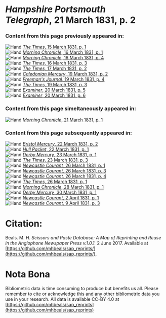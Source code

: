 # *Hampshire Portsmouth Telegraph*, 21 March 1831, p. 2  
  
### Content from this page previously appeared in:  
![Hand](http://scissorsandpaste.net/wp-content/uploads/2017/06/smallhandpointer.png) [*The Times*, 15 March 1831, p. 1](https://mhbeals.github.io/sap_html/The-Times/The-Times-15-March-1831-p-1)  
![Hand](http://scissorsandpaste.net/wp-content/uploads/2017/06/smallhandpointer.png) [*Morning Chronicle*, 16 March 1831, p. 1](https://mhbeals.github.io/sap_html/Morning-Chronicle/Morning-Chronicle-16-March-1831-p-1)  
![Hand](http://scissorsandpaste.net/wp-content/uploads/2017/06/smallhandpointer.png) [*Morning Chronicle*, 16 March 1831, p. 4](https://mhbeals.github.io/sap_html/Morning-Chronicle/Morning-Chronicle-16-March-1831-p-4)  
![Hand](http://scissorsandpaste.net/wp-content/uploads/2017/06/smallhandpointer.png) [*The Times*, 16 March 1831, p. 3](https://mhbeals.github.io/sap_html/The-Times/The-Times-16-March-1831-p-3)  
![Hand](http://scissorsandpaste.net/wp-content/uploads/2017/06/smallhandpointer.png) [*The Times*, 17 March 1831, p. 2](https://mhbeals.github.io/sap_html/The-Times/The-Times-17-March-1831-p-2)  
![Hand](http://scissorsandpaste.net/wp-content/uploads/2017/06/smallhandpointer.png) [*Caledonian Mercury*, 19 March 1831, p. 2](https://mhbeals.github.io/sap_html/Caledonian-Mercury/Caledonian-Mercury-19-March-1831-p-2)  
![Hand](http://scissorsandpaste.net/wp-content/uploads/2017/06/smallhandpointer.png) [*Freeman's Journal*, 19 March 1831, p. 4](https://mhbeals.github.io/sap_html/Freeman's-Journal/Freeman's-Journal-19-March-1831-p-4)  
![Hand](http://scissorsandpaste.net/wp-content/uploads/2017/06/smallhandpointer.png) [*The Times*, 19 March 1831, p. 3](https://mhbeals.github.io/sap_html/The-Times/The-Times-19-March-1831-p-3)  
![Hand](http://scissorsandpaste.net/wp-content/uploads/2017/06/smallhandpointer.png) [*Examiner*, 20 March 1831, p. 5](https://mhbeals.github.io/sap_html/Examiner/Examiner-20-March-1831-p-5)  
![Hand](http://scissorsandpaste.net/wp-content/uploads/2017/06/smallhandpointer.png) [*Examiner*, 20 March 1831, p. 6](https://mhbeals.github.io/sap_html/Examiner/Examiner-20-March-1831-p-6)  
  
### Content from this page simeltaneously appeared in:  
![Hand](http://scissorsandpaste.net/wp-content/uploads/2017/06/smallhandpointer.png) [*Morning Chronicle*, 21 March 1831, p. 1](https://mhbeals.github.io/sap_html/Morning-Chronicle/Morning-Chronicle-21-March-1831-p-1)  
  
### Content from this page subsequently appeared in:  
![Hand](http://scissorsandpaste.net/wp-content/uploads/2017/06/smallhandpointer.png) [*Bristol Mercury*, 22 March 1831, p. 2](https://mhbeals.github.io/sap_html/Bristol-Mercury/Bristol-Mercury-22-March-1831-p-2)  
![Hand](http://scissorsandpaste.net/wp-content/uploads/2017/06/smallhandpointer.png) [*Hull Packet*, 22 March 1831, p. 1](https://mhbeals.github.io/sap_html/Hull-Packet/Hull-Packet-22-March-1831-p-1)  
![Hand](http://scissorsandpaste.net/wp-content/uploads/2017/06/smallhandpointer.png) [*Derby Mercury*, 23 March 1831, p. 1](https://mhbeals.github.io/sap_html/Derby-Mercury/Derby-Mercury-23-March-1831-p-1)  
![Hand](http://scissorsandpaste.net/wp-content/uploads/2017/06/smallhandpointer.png) [*The Times*, 23 March 1831, p. 3](https://mhbeals.github.io/sap_html/The-Times/The-Times-23-March-1831-p-3)  
![Hand](http://scissorsandpaste.net/wp-content/uploads/2017/06/smallhandpointer.png) [*Newcastle Courant*, 26 March 1831, p. 1](https://mhbeals.github.io/sap_html/Newcastle-Courant/Newcastle-Courant-26-March-1831-p-1)  
![Hand](http://scissorsandpaste.net/wp-content/uploads/2017/06/smallhandpointer.png) [*Newcastle Courant*, 26 March 1831, p. 3](https://mhbeals.github.io/sap_html/Newcastle-Courant/Newcastle-Courant-26-March-1831-p-3)  
![Hand](http://scissorsandpaste.net/wp-content/uploads/2017/06/smallhandpointer.png) [*Newcastle Courant*, 26 March 1831, p. 4](https://mhbeals.github.io/sap_html/Newcastle-Courant/Newcastle-Courant-26-March-1831-p-4)  
![Hand](http://scissorsandpaste.net/wp-content/uploads/2017/06/smallhandpointer.png) [*The Times*, 26 March 1831, p. 1](https://mhbeals.github.io/sap_html/The-Times/The-Times-26-March-1831-p-1)  
![Hand](http://scissorsandpaste.net/wp-content/uploads/2017/06/smallhandpointer.png) [*Morning Chronicle*, 28 March 1831, p. 1](https://mhbeals.github.io/sap_html/Morning-Chronicle/Morning-Chronicle-28-March-1831-p-1)  
![Hand](http://scissorsandpaste.net/wp-content/uploads/2017/06/smallhandpointer.png) [*Derby Mercury*, 30 March 1831, p. 1](https://mhbeals.github.io/sap_html/Derby-Mercury/Derby-Mercury-30-March-1831-p-1)  
![Hand](http://scissorsandpaste.net/wp-content/uploads/2017/06/smallhandpointer.png) [*Newcastle Courant*, 2 April 1831, p. 1](https://mhbeals.github.io/sap_html/Newcastle-Courant/Newcastle-Courant-2-April-1831-p-1)  
![Hand](http://scissorsandpaste.net/wp-content/uploads/2017/06/smallhandpointer.png) [*Newcastle Courant*, 9 April 1831, p. 3](https://mhbeals.github.io/sap_html/Newcastle-Courant/Newcastle-Courant-9-April-1831-p-3)  


# Citation: 

Beals. M. H. *Scissors and Paste Database: A Map of Reprinting and Reuse in the Anglophone Newspaper Press v.1.0.1.* 2 June 2017. Available at [https://github.com/mhbeals/sap_reprints/](https://github.com/mhbeals/sap_reprints/). 

# Nota Bona

Bibliometric data is time consuming to produce but benefits us all. Please remember to cite or acknowledge this and any other bibliometric data you use in your research. All data is available CC-BY 4.0 at [https://github.com/mhbeals/sap_reprints](https://github.com/mhbeals/sap_reprints)